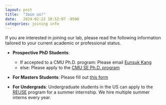 ```yaml
---
layout: post
title:  "Join us!"
date:   2024-02-22 10:52:07 -0500
categories: joining info
---
```


If you are interested in joining our lab, please read the following information tailored to your current academic or professional status.

- **Prospective PhD Students**: 
    - If accepted to a CMU Ph.D. program: Please email [Eunsuk Kang](https://eskang.github.io/)
    - else: Please apply to the [CMU SE Ph.D. program](https://se-phd.isri.cmu.edu/Prospective%20Students/apply.html)

- **For Masters Students**: Please fill out [this form](https://docs.google.com/forms/d/e/1FAIpQLSddQ--uka2G7yDAaOrrtqH5BmBMmCAhq7GZp6zbwzG2ZXg1wA/viewform?usp=sf_link)


- **For Undergrads**: Undergraduate students in the US can apply to the [REUSE](https://www.cmu.edu/scs/s3d/reuse/Research/index.html) program for a summer internship. We hire multiple summer interns every year.




